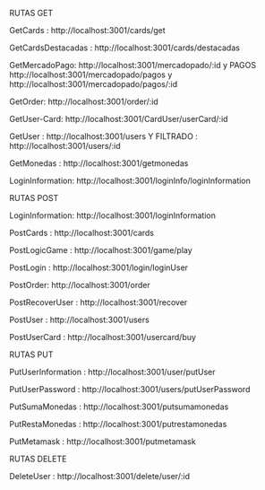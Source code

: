 RUTAS GET

GetCards : http://localhost:3001/cards/get

GetCardsDestacadas : http://localhost:3001/cards/destacadas

GetMercadoPago: http://localhost:3001/mercadopado/:id y PAGOS http://localhost:3001/mercadopado/pagos y http://localhost:3001/mercadopado/pagos/:id

GetOrder: http://localhost:3001/order/:id

GetUser-Card: http://localhost:3001/CardUser/userCard/:id

GetUser : http://localhost:3001/users Y FILTRADO : http://localhost:3001/users/:id

GetMonedas : http://localhost:3001/getmonedas

LoginInformation: http://localhost:3001/loginInfo/loginInformation

RUTAS POST

LoginInformation: http://localhost:3001/loginInformation

PostCards : http://localhost:3001/cards

PostLogicGame : http://localhost:3001/game/play

PostLogin : http://localhost:3001/login/loginUser

PostOrder: http://localhost:3001/order

PostRecoverUser : http://localhost:3001/recover

PostUser : http://localhost:3001/users

PostUserCard : http://localhost:3001/usercard/buy

RUTAS PUT

PutUserInformation : http://localhost:3001/user/putUser

PutUserPassword : http://localhost:3001/users/putUserPassword

PutSumaMonedas : http://localhost:3001/putsumamonedas

PutRestaMonedas : http://localhost:3001/putrestamonedas

PutMetamask : http://localhost:3001/putmetamask

RUTAS DELETE

DeleteUser : http://localhost:3001/delete/user/:id

